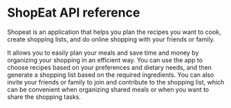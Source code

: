 # ShopEat API reference

Shopeat is an application that helps you plan the recipes you want to cook,
create shopping lists, and do online shopping with your friends or family.

It allows you to easily plan your meals and save time and money by organizing your shopping in an efficient way. 
You can use the app to choose recipes based on your preferences and dietary needs, and then generate a shopping list 
based on the required ingredients. You can also invite your friends or family to join and contribute to the shopping list,
which can be convenient when organizing shared meals or when you want to share the shopping tasks.

<main id="example">
    <swagger-ui src="../../specs/shopeat-api.json"/>
<main>

<style>
    .info {
        display: none
    }

    .md-sidebar--secondary {
        display: none !important;
    }
</style>